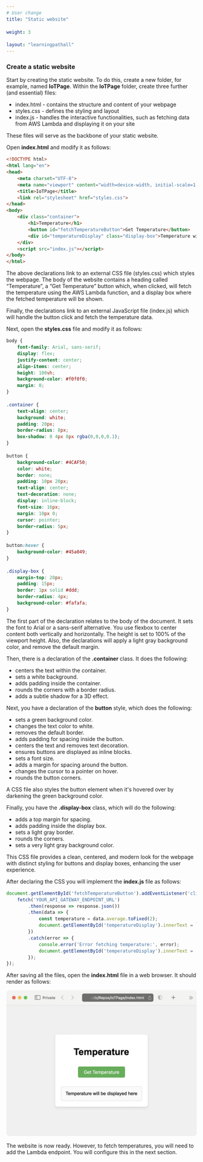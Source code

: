 ```yaml
---
# User change
title: "Static website"

weight: 3

layout: "learningpathall"
---
```


### Create a static website

Start by creating the static website. To do this, create a new folder, for example, named **IoTPage**. Within the **IoTPage** folder, create three further (and essential) files:
* index.html - contains the structure and content of your webpage
* styles.css - defines the styling and layout
* index.js - handles the interactive functionalities, such as fetching data from AWS Lambda and displaying it on your site

These files will serve as the backbone of your static website. 

Open **index.html** and modify it as follows:

```html
<!DOCTYPE html>
<html lang="en">
<head>
    <meta charset="UTF-8">
    <meta name="viewport" content="width=device-width, initial-scale=1.0">
    <title>IoTPage</title>
    <link rel="stylesheet" href="styles.css">
</head>
<body>
    <div class="container">
        <h1>Temperature</h1>
        <button id="fetchTemperatureButton">Get Temperature</button>
        <div id="temperatureDisplay" class="display-box">Temperature will be displayed here</div>
    </div>
    <script src="index.js"></script>
</body>
</html>
```

The above declarations link to an external CSS file (styles.css) which styles the webpage. The body of the website contains a heading called “Temperature”, a “Get Temperature” button which, when clicked, will fetch the temperature using the AWS Lambda function, and a display box where the fetched temperature will be shown.

Finally, the declarations link to an external JavaScript file (index.js) which will handle the button click and fetch the temperature data.

Next, open the **styles.css** file and modify it as follows:
```css
body {
    font-family: Arial, sans-serif;
    display: flex;
    justify-content: center;
    align-items: center;
    height: 100vh;
    background-color: #f0f0f0;
    margin: 0;
}

.container {
    text-align: center;
    background: white;
    padding: 20px;
    border-radius: 8px;
    box-shadow: 0 4px 8px rgba(0,0,0,0.1);
}

button {
    background-color: #4CAF50;
    color: white;
    border: none;
    padding: 10px 20px;
    text-align: center;
    text-decoration: none;
    display: inline-block;
    font-size: 16px;
    margin: 10px 0;
    cursor: pointer;
    border-radius: 5px;
}

button:hover {
    background-color: #45a049;
}

.display-box {
    margin-top: 20px;
    padding: 15px;
    border: 1px solid #ddd;
    border-radius: 4px;
    background-color: #fafafa;
}
```

The first part of the declaration relates to the body of the document. It sets the font to Arial or a sans-serif alternative. You use flexbox to center content both vertically and horizontally. The height is set to 100% of the viewport height. Also, the declarations will apply a light gray background color, and remove the default margin.

Then, there is a declaration of the **.container** class. It does the following:
* centers the text within the container.
* sets a white background.
* adds padding inside the container.
* rounds the corners with a border radius.
* adds a subtle shadow for a 3D effect.

Next, you have a declaration of the **button** style, which does the following:
* sets a green background color.
* changes the text color to white.
* removes the default border.
* adds padding for spacing inside the button.
* centers the text and removes text decoration.
* ensures buttons are displayed as inline blocks.
* sets a font size.
* adds a margin for spacing around the button.
* changes the cursor to a pointer on hover.
* rounds the button corners.

A CSS file also styles the button element when it's hovered over by darkening the green background color.

Finally, you have the **.display-box** class, which will do the following:
* adds a top margin for spacing.
* adds padding inside the display box.
* sets a light gray border.
* rounds the corners.
* sets a very light gray background color.

This CSS file provides a clean, centered, and modern look for the webpage with distinct styling for buttons and display boxes, enhancing the user experience.

After declaring the CSS you will implement the **index.js** file as follows:
```JavaScript
document.getElementById('fetchTemperatureButton').addEventListener('click', function() {
    fetch('YOUR_API_GATEWAY_ENDPOINT_URL')
        .then(response => response.json())
        .then(data => {
            const temperature = data.average.toFixed(2);
            document.getElementById('temperatureDisplay').innerText = `Average Temperature: ${temperature} °C`;
        })
        .catch(error => {
            console.error('Error fetching temperature:', error);
            document.getElementById('temperatureDisplay').innerText = 'Error fetching temperature';
        });
});
```

After saving all the files, open the **index.html** file in a web browser. It should render as follows:

![fig1](figures/01.png)

The website is now ready. However, to fetch temperatures, you will need to add the Lambda endpoint. You will configure this in the next section.
